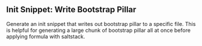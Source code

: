 ## Init Snippet: Write Bootstrap Pillar

Generate an init snippet that writes out bootstrap pillar to a specific
file. This is helpful for generating a large chunk of bootstrap pillar
all at once before applying formula with saltstack.

